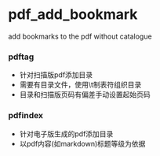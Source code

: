 # pdf_add_bookmark
add bookmarks to the pdf without catalogue
### pdftag
- 针对扫描版pdf添加目录
- 需要有目录文件，使用\t制表符组织目录
- 目录和扫描版页码有偏差手动设置起始页码

### pdfindex
- 针对电子版生成的pdf添加目录
- 以pdf内容(如markdown)标题等级为依据
